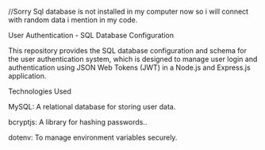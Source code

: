 ﻿//Sorry Sql database is not installed in my computer now so i will connect with random data i mention in my code.
 
User Authentication - SQL Database Configuration

This repository provides the SQL database configuration and schema for the user authentication system, which is designed to manage user login and authentication using JSON Web Tokens (JWT) in a Node.js and Express.js application. 

Technologies Used

MySQL: A relational database for storing user data.

bcryptjs: A library for hashing passwords..

dotenv: To manage environment variables securely.
